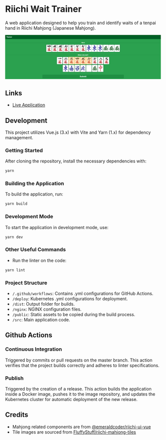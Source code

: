 # Riichi Wait Trainer

A web application designed to help you train and identify waits of a tenpai hand in Riichi Mahjong (Japanese Mahjong).

![Application](./public/og-image.png)

## Links

* [Live Application](https://tools.phil.moe/riichi/wait-trainer)

## Development

This project utilizes Vue.js (3.x) with Vite and Yarn (1.x) for dependency management.

### Getting Started

After cloning the repository, install the necessary dependencies with:

``` bash
yarn
```

### Building the Application

To build the application, run:

```bash
yarn build
```

### Development Mode

To start the application in development mode, use:

```bash
yarn dev
```

### Other Useful Commands

* Run the linter on the code:

```bash
yarn lint
```

### Project Structure

* `/.github/workflows`: Contains .yml configurations for GitHub Actions.
* `/deploy`: Kubernetes .yml configurations for deployment.
* `/dist`: Output folder for builds.
* `/nginx`: NGINX configuration files.
* `/public`: Static assets to be copied during the build process.
* `/src`: Main application code.

## Github Actions

### Continuous Integration

Triggered by commits or pull requests on the master branch. This action verifies that the project builds correctly and adheres to linter specifications.

### Publish

Triggered by the creation of a release. This action builds the application inside a Docker image, pushes it to the image repository, and updates the Kubernetes cluster for automatic deployment of the new release.

## Credits

* Mahjong related components are from [@emeraldcoder/riichi-ui-vue](https://www.npmjs.com/package/@emeraldcoder/riichi-ui-vue)
* Tile images are sourced from [FluffyStuff/riichi-mahjong-tiles](https://github.com/FluffyStuff/riichi-mahjong-tiles)
